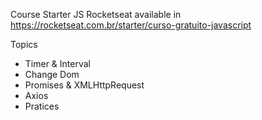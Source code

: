 Course Starter JS Rocketseat available in https://rocketseat.com.br/starter/curso-gratuito-javascript

Topics
*   Timer & Interval
*   Change Dom
*   Promises & XMLHttpRequest
*   Axios
*   Pratices
